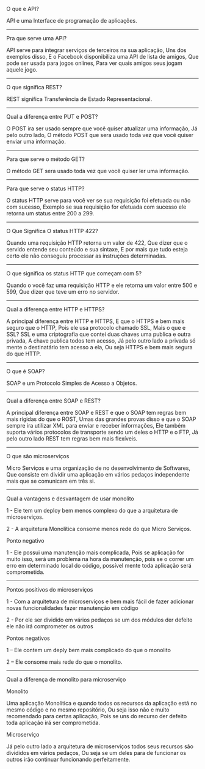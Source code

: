O que e API?

API e uma Interface de programação de aplicações.

--------------------------------------------------------------------------------------------------------------------

Pra que serve uma API?

API serve para integrar serviços de terceiros na sua aplicação, Uns dos exemplos disso, E o Facebook disponibiliza uma API de lista de amigos, Que pode ser usada para jogos onlines, Para  ver quais amigos seus jogam aquele jogo. 

--------------------------------------------------------------------------------------------------------------------

O que significa REST? 

REST significa Transferência de Estado Representacional.

--------------------------------------------------------------------------------------------------------------------

Qual a diferença entre PUT e POST?
  
O POST ira ser usado sempre que você quiser atualizar uma informação, Já pelo outro lado, O  método POST que sera usado toda vez que você quiser enviar uma informação.

--------------------------------------------------------------------------------------------------------------------

Para que serve o método GET?

O método GET sera usado toda vez que você quiser ler uma informação.

--------------------------------------------------------------------------------------------------------------------

Para que serve o status HTTP?

O status HTTP serve para você ver se sua requisição foi efetuada ou não com sucesso, Exemplo se sua requisição for efetuada com sucesso ele retorna um status entre 200 a 299.

--------------------------------------------------------------------------------------------------------------------

O Que Significa O status HTTP 422?

Quando uma requisição HTTP retorna um valor de 422, Que dizer que o servido entende seu conteúdo e sua sintaxe, E por mais que tudo esteja certo ele não conseguiu processar as instruções determinadas.

--------------------------------------------------------------------------------------------------------------------

O que significa os status HTTP que começam com 5?

Quando o você faz uma requisição HTTP e ele retorna um valor entre 500 e 599, Que dizer que teve um erro no servidor.

--------------------------------------------------------------------------------------------------------------------

Qual a diferença entre HTTP e HTTPS?

A principal diferença entre HTTP e HTTPS, E que o HTTPS e bem mais seguro que o HTTP, Pois ele usa protocolo chamado SSL, Mais o que e SSL? SSL e uma criptografia que contei duas chaves uma publica e outra privada, A chave publica todos tem acesso, Já pelo outro lado a privada só mente o destinatário tem acesso a ela, Ou seja HTTPS e bem mais segura do que HTTP.

--------------------------------------------------------------------------------------------------------------------

O que é SOAP?

SOAP e um Protocolo Simples de Acesso a Objetos.

--------------------------------------------------------------------------------------------------------------------

Qual a diferença entre SOAP e REST?

A principal diferença entre SOAP e REST e que o SOAP tem regras bem mais rígidas do que o ROST, Umas das grandes provas disso e que o SOAP sempre ira utilizar XML para enviar e receber informações, Ele também suporta vários protocolos de transporte sendo um deles o HTTP e o FTP, Já pelo outro lado REST tem regras bem mais flexíveis.

--------------------------------------------------------------------------------------------------------------------
O que são microserviços

Micro Serviços e uma organização de no desenvolvimento de Softwares, Que consiste em dividir uma aplicação em vários pedaços independente mais que se comunicam em três si.

---------------------------------------------------------------------------------------------------------------------

Qual a vantagens e desvantagem de usar monolito

1 - Ele tem um deploy bem menos complexo do que a arquitetura de microserviços.

2 - A arquitetura Monolítica consome menos rede do que Micro Serviços.

Ponto negativo 

1 - Ele possui uma manutenção mais complicada, Pois se aplicação for muito isso, será um problema na hora da manutenção, pois se o correr um erro em determinado local do código, possível mente toda aplicação será comprometida.

------------------------------------------------------------------------------------------------------------------------

Pontos positivos do microserviços

1 - Com a arquitetura de microserviços e bem mais fácil de fazer adicionar novas funcionalidades fazer manutenção em código

2 - Por ele ser dividido em vários pedaços se um dos módulos der defeito ele não irá comprometer os outros

Pontos negativos

1 – Ele contem um deply bem mais complicado do que o monolito

2 – Ele consome mais rede do que o monolito.

------------------------------------------------------------------------------------------------------------------------

Qual a diferença de monolito para microserviço 

Monolito

Uma aplicação Monolitica e quando todos os recursos da aplicação está no mesmo código e no mesmo repositório, Ou seja isso não e muito recomendado para certas aplicação, Pois se uns do recurso der defeito toda aplicação irá ser comprometida. 

Microserviço 

Já pelo outro lado a arquitetura de microserviços todos seus recursos são divididos em vários pedaços, Ou seja se um deles para de funcionar os outros irão continuar funcionando perfeitamente.
